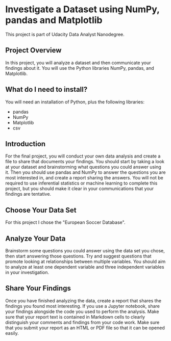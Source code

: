 # Investigate a Dataset using NumPy, pandas and Matplotlib

This project is part of Udacity Data Analyst Nanodegree.

## Project Overview

In this project, you will analyze a dataset and then communicate your findings about it. You will use the Python libraries NumPy, pandas, and Matplotlib.

## What do I need to install?

You will need an installation of Python, plus the following libraries:
* pandas
* NumPy
* Matplotlib
* csv

## Introduction

For the final project, you will conduct your own data analysis and create a file to share that documents your findings. You should start by taking a look at your dataset and brainstorming what questions you could answer using it. Then you should use pandas and NumPy to answer the questions you are most interested in, and create a report sharing the answers. You will not be required to use inferential statistics or machine learning to complete this project, but you should make it clear in your communications that your findings are tentative. 

## Choose Your Data Set

For this project I chose the "European Soccer Database".

## Analyze Your Data

Brainstorm some questions you could answer using the data set you chose, then start answering those questions. Try and suggest questions that promote looking at relationships between multiple variables. You should aim to analyze at least one dependent variable and three independent variables in your investigation. 

## Share Your Findings

Once you have finished analyzing the data, create a report that shares the findings you found most interesting. If you use a Jupyter notebook, share your findings alongside the code you used to perform the analysis. Make sure that your report text is contained in Markdown cells to clearly distinguish your comments and findings from your code work. Make sure that you submit your report as an HTML or PDF file so that it can be opened easily.
